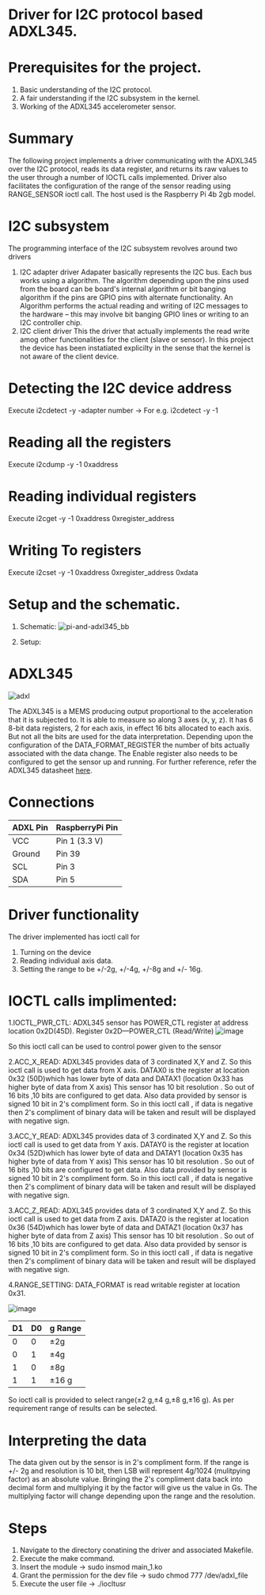 # Driver for I2C protocol based ADXL345.
# Prerequisites for the project.
1. Basic understanding of the I2C protocol.
2. A fair understanding if the I2C subsystem in the kernel.
3. Working of the ADXL345 accelerometer sensor.

# Summary
The following project implements a driver communicating with the ADXL345 over the I2C protocol, reads its data register, and returns its raw values to the user through a number of IOCTL calls implemented. Driver also facilitates the configuration of the range of the sensor reading using RANGE_SENSOR ioctl call. The host used is the Raspberry Pi 4b 2gb model. 

# I2C subsystem
The programming interface of the I2C subsystem revolves around two drivers 
1. I2C adapter driver
    Adapater basically represents the I2C bus. Each bus works using a algorithm. The algorithm depending upon the pins used from the board can be board's internal algorithm or bit banging algorithm if the pins are GPIO pins with alternate functionality. An Algorithm performs the actual reading and writing of I2C messages to the hardware –
this may involve bit banging GPIO lines or writing to an I2C controller chip.
2. I2C client driver
    This the driver that actually implements the read write amog other functionalities for the client (slave or sensor). In this project the device has been instatiated explicilty in the sense that the kernel is not aware of the client device.
    
# Detecting the I2C device address
  Execute i2cdetect -y -adapter number   ->   For e.g. i2cdetect -y -1 
  
# Reading all the registers
  Execute i2cdump -y -1 0xaddress
  
# Reading individual registers
  Execute i2cget -y -1 0xaddress 0xregister_address
  
# Writing To registers
  Execute i2cset -y -1 0xaddress 0xregister_address 0xdata
  
# Setup and the schematic.

1. Schematic:
![pi-and-adxl345_bb](https://user-images.githubusercontent.com/91187838/145357740-37398451-7328-43cf-84fe-7c67c9a6c738.png)

2. Setup:

# ADXL345 
![adxl](https://user-images.githubusercontent.com/91187838/145358122-29aeb078-308e-4756-be4e-f8dad8ddb12b.jpg)

The ADXL345 is a MEMS producing output proportional to the acceleration that it is subjected to. It is able to measure so along 3 axes (x, y, z). It has 6 8-bit data registers, 2 for each axis, in effect 16 bits allocated to each axis. But not all the bits are used for the data interpretation. Depending upon the configuration of the DATA_FORMAT_REGISTER the number of bits actually associated with the data change. The Enable register also needs to be configured to get the sensor up and running. For further reference, refer the ADXL345 datasheet [here](https://www.alldatasheet.com/view.jsp?Searchword=Adxl345%20datasheet&gclid=CjwKCAiA78aNBhAlEiwA7B76p7tAyBbKxHDv3296kI4oela5oAmEqQoyKUQxXYYmcrXFbaS1P5yjVRoCPIIQAvD_BwE).


# Connections
| ADXL Pin | RaspberryPi Pin |
  | --- | --- |
  | VCC | Pin 1 (3.3 V)|
  | Ground | Pin 39 |
  | SCL | Pin 3 |
  | SDA | Pin 5|
  
# Driver functionality
The driver implemented has ioctl call for 
1. Turning on the device
2. Reading individual axis data.
3. Setting the range to be +/-2g, +/-4g, +/-8g and +/- 16g.

# IOCTL calls implimented:
1.IOCTL_PWR_CTL:
ADXL345 sensor has POWER_CTL register at address location 0x2D(45D).
Register 0x2D—POWER_CTL (Read/Write)
![image](https://user-images.githubusercontent.com/91187838/145367019-5cd9ed45-9493-424c-a630-c74afd8c6630.png)

 

So this ioctl call can be used to control power given to the sensor

2.ACC_X_READ:
ADXL345 provides data of 3 cordinated X,Y and Z.
So this ioctl call is used to get data from X axis.
DATAX0 is the register at location 0x32 (50D)which has lower byte of data and DATAX1 (location 0x33 has higher byte of data from X axis)
This sensor has 10 bit resolution . So out of 16 bits ,10 bits are configured to get data.
Also data provided by sensor is signed 10 bit in 2's compliment form. So in this ioctl call , if data is negative then 2's compliment of binary data will be taken and result will be displayed with negative sign.
 
 3.ACC_Y_READ:
ADXL345 provides data of 3 cordinated X,Y and Z.
So this ioctl call is used to get data from Y axis.
DATAY0 is the register at location 0x34 (52D)which has lower byte of data and DATAY1 (location 0x35 has higher byte of data from Y axis)
This sensor has 10 bit resolution . So out of 16 bits ,10 bits are configured to get data.
Also data provided by sensor is signed 10 bit in 2's compliment form. So in this ioctl call , if data is negative then 2's compliment of binary data will be taken and result will be displayed with negative sign.

 3.ACC_Z_READ:
ADXL345 provides data of 3 cordinated X,Y and Z.
So this ioctl call is used to get data from Z axis.
DATAZ0 is the register at location 0x36 (54D)which has lower byte of data and DATAZ1 (location 0x37 has higher byte of data from Z axis)
This sensor has 10 bit resolution . So out of 16 bits ,10 bits are configured to get data.
Also data provided by sensor is signed 10 bit in 2's compliment form. So in this ioctl call , if data is negative then 2's compliment of binary data will be taken and result will be displayed with negative sign.

4.RANGE_SETTING:
DATA_FORMAT is read writable register at location 0x31.

![image](https://user-images.githubusercontent.com/91187838/145367162-aa5a3680-5fd7-49f3-97b9-48eb09773917.png)



 | D1 | D0 | g Range |
 |---|---|---|
| 0 | 0 | ±2g |
| 0 | 1 | ±4g |
| 1 | 0 | ±8g |
| 1 | 1 | ±16 g |

So ioctl call is provided to select range(±2 g,±4 g,±8 g,±16 g).
As per requirement range of results can be selected. 

# Interpreting the data
  The data given out by the sensor is in 2's compliment form. If the range is +/- 2g and resolution is 10 bit, then LSB will represent 4g/1024 (mulitpying factor) as an absolute value. Bringing the 2's compliment data back into decimal form and multiplying it by the factor will give us the value in Gs. The multiplying factor will change depending upon the range and the resolution.
  
# Steps
1. Navigate to the directory conatining the driver and associated Makefile.
2. Execute the make command.
3. Insert the module -> sudo insmod main_1.ko
4. Grant the permission for the dev file -> sudo chmod 777 /dev/adxl_file
5. Execute the user file -> ./iocltusr
 


